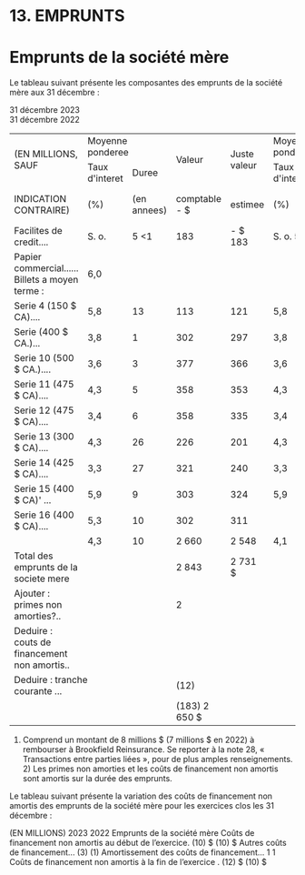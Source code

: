 # 13. EMPRUNTS

# Emprunts de la société mère

Le tableau suivant présente les composantes des emprunts de la société mère aux 31 décembre :

31 décembre 2023   
31 décembre 2022   

<table><tr><td rowspan="2">(EN MILLIONS, SAUF</td><td colspan="2">Moyenne ponderee</td><td rowspan="2">Valeur</td><td rowspan="2">Juste valeur</td><td colspan="2">Moyenne ponderee</td><td rowspan="2"></td><td rowspan="2"> Juste</td></tr><tr><td>Taux d&#x27;interet</td><td>Duree</td><td>Taux d&#x27;interet</td><td>Duree</td></tr><tr><td>INDICATION CONTRAIRE)</td><td>(%)</td><td> (en annees)</td><td>comptable - $</td><td>estimee</td><td>(%)</td><td>(en annees)</td><td>Valeur comptable - $</td><td>valeur estimee -$</td></tr><tr><td>Facilites de credit....</td><td>S. o.</td><td>5 &lt;1</td><td>183</td><td>- $ 183</td><td>S. o. 5,1</td><td>5 &lt;1</td><td>249</td><td>249</td></tr><tr><td>Papier commercial...... Billets a moyen terme :</td><td>6,0</td><td></td><td></td><td></td><td></td><td></td><td></td><td></td></tr><tr><td>Serie 4 (150 $ CA)....</td><td>5,8</td><td>13</td><td>113</td><td>121</td><td>5,8</td><td>14</td><td>111</td><td>114</td></tr><tr><td>Serie (400 $ CA.)...</td><td>3,8</td><td>1</td><td>302</td><td>297</td><td>3,8</td><td>2</td><td>295</td><td>286</td></tr><tr><td>Serie 10 (500 $ CA.)....</td><td>3,6</td><td>3</td><td>377</td><td>366</td><td>3,6</td><td>4</td><td>369</td><td>350</td></tr><tr><td>Serie 11 (475 $ CA)....</td><td>4,3</td><td>5</td><td>358</td><td>353</td><td>4,3</td><td>6</td><td>351</td><td>338</td></tr><tr><td>Serie 12 (475 $ CA)....</td><td>3,4</td><td>6</td><td>358</td><td>335</td><td>3,4</td><td>7</td><td>351</td><td>316</td></tr><tr><td>Serie 13 (300 $ CA)....</td><td>4,3</td><td>26</td><td>226</td><td>201</td><td>4,3</td><td>27</td><td>221</td><td>184</td></tr><tr><td>Serie 14 (425 $ CA)....</td><td>3,3</td><td>27</td><td>321</td><td>240</td><td>3,3</td><td>28</td><td>314</td><td>218</td></tr><tr><td>Serie 15 (400 $ CA)&#x27; ...</td><td>5,9</td><td>9</td><td>303</td><td>324</td><td>5,9</td><td></td><td></td><td></td></tr><tr><td>Serie 16 (400 $ CA)....</td><td>5,3</td><td>10</td><td>302</td><td>311</td><td></td><td>10</td><td>295</td><td>307</td></tr><tr><td></td><td>4,3</td><td>10</td><td>2 660</td><td>2 548</td><td>4,1</td><td></td><td></td><td></td></tr><tr><td>Total des emprunts de la societe mere</td><td></td><td></td><td>2 843</td><td>2 731 $</td><td></td><td>11</td><td>2 307</td><td>2 113</td></tr><tr><td>Ajouter : primes non amorties?..</td><td></td><td></td><td>2</td><td></td><td></td><td></td><td>2 556</td><td>2 362 $</td></tr><tr><td>Deduire : couts de financement non amortis..</td><td></td><td></td><td></td><td></td><td></td><td></td><td>2</td><td></td></tr><tr><td colspan="2">Deduire : tranche courante ...</td><td></td><td>(12)</td><td></td><td></td><td></td><td>(10)</td><td></td></tr><tr><td colspan="2"></td><td></td><td>(183) 2 650 $</td><td></td><td></td><td></td><td>(249) 2 299 $</td><td></td></tr></table>

1) Comprend un montant de 8 millions \$ (7 millions \$ en 2022) à rembourser à Brookfield Reinsurance. Se reporter à la note 28, « Transactions entre parties liées », pour de plus amples renseignements. 2) Les primes non amorties et les coûts de financement non amortis sont amortis sur la durée des emprunts.

Le tableau suivant présente la variation des coûts de financement non amortis des emprunts de la société mère pour les exercices clos les 31 décembre :

(EN MILLIONS) 2023 2022 Emprunts de la société mère Coûts de financement non amortis au début de l’exercice. (10) \$ (10) \$ Autres coûts de financement... (3) (1) Amortissement des coûts de financement... 1 1 Coûts de financement non amortis à la fin de l’exercice . (12) \$ (10) \$
